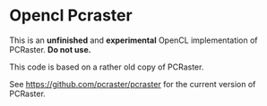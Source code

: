 Opencl Pcraster
===========================

This is an **unfinished** and **experimental** OpenCL implementation of PCRaster. **Do not use.**

This code is based on a rather old copy of PCRaster.

See https://github.com/pcraster/pcraster for the current version of PCRaster.
